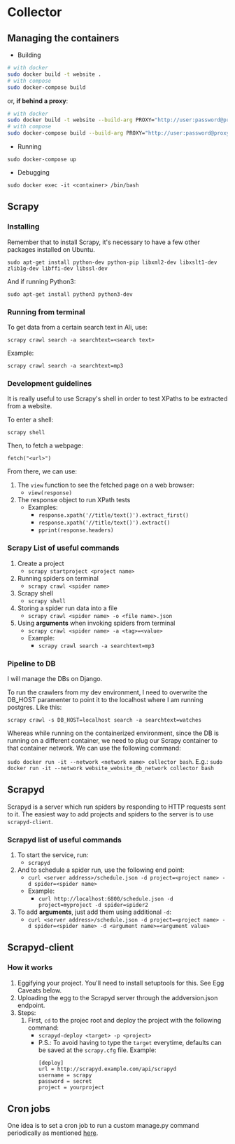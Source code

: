 # Collector

## Managing the containers

- Building

```bash
# with docker
sudo docker build -t website .
# with compose
sudo docker-compose build
```

or,  **if behind a proxy**:

```bash
# with docker
sudo docker build -t website --build-arg PROXY="http://user:password@proxyserver:port" .
# with compose
sudo docker-compose build --build-arg PROXY="http://user:password@proxyserver:port" .
```

- Running

`sudo docker-compose up`

- Debugging

`sudo docker exec -it <container> /bin/bash`

## Scrapy

### Installing

Remember that to install Scrapy, it's necessary to have a few other packages installed on Ubuntu.

`sudo apt-get install python-dev python-pip libxml2-dev libxslt1-dev zlib1g-dev libffi-dev libssl-dev`

And if running Python3:

`sudo apt-get install python3 python3-dev`

### Running from terminal

To get data from a certain search text in Ali, use:

`scrapy crawl search -a searchtext=<search text>`

Example:

`scrapy crawl search -a searchtext=mp3`

### Development guidelines

It is really useful to use Scrapy's shell in order to test XPaths to be extracted from a website.

To enter a shell:

`scrapy shell`

Then, to fetch a webpage:

`fetch("<url>")`

From there, we can use:

1. The `view` function to see the fetched page on a web browser:
    - `view(response)`
2. The response object to run XPath tests
    - Examples:
        - `response.xpath('//title/text()').extract_first()`
        - `response.xpath('//title/text()').extract()`
        - `pprint(response.headers)`

### Scrapy List of useful commands

1. Create a project
    - `scrapy startproject <project name>`
2. Running spiders on terminal
    - `scrapy crawl <spider name>`
3. Scrapy shell
    - `scrapy shell`
4. Storing a spider run data into a file
    - `scrapy crawl <spider name> -o <file name>.json`
5. Using **arguments** when invoking spiders from terminal
    - `scrapy crawl <spider name> -a <tag>=<value>`
    - Example:
        - `scrapy crawl search -a searchtext=mp3`

### Pipeline to DB

I will manage the DBs on Django. 

To run the crawlers from my dev environment, I need to overwrite the DB_HOST paramenter to point it to the localhost where I am running postgres. Like this:

`scrapy crawl -s DB_HOST=localhost search -a searchtext=watches`

Whereas while running on the containerized environment, since the DB is running on a different container, we need to plug our Scrapy container to that container network. We can use the following command:

`sudo docker run -it --network <network name> collector bash`. E.g.:
`sudo docker run -it --network website_website_db_network collector bash`

## Scrapyd

Scrapyd is a server which run spiders by responding to HTTP requests sent to it. The easiest way to add projects and spiders to the server is to use `scrapyd-client`.

### Scrapyd list of useful commands

1. To start the service, run:
    - `scrapyd`
2. And to schedule a spider run, use the following end point:
    - `curl <server address>/schedule.json -d project=<project name> -d spider=<spider name>`
    - Example:
        - `curl http://localhost:6800/schedule.json -d project=myproject -d spider=spider2`
3. To add **arguments**, just add them using additional `-d`:
    - `curl <server address>/schedule.json -d project=<project name> -d spider=<spider name> -d <argument name>=<argument value>`

## Scrapyd-client

### How it works

1. Eggifying your project. You'll need to install setuptools for this. See Egg Caveats below.
2. Uploading the egg to the Scrapyd server through the addversion.json endpoint.
3. Steps:
    1. First, `cd` to the projec root and deploy the project with the following command:
        - `scrapyd-deploy <target> -p <project>`
        - P.S.: To avoid having to type the `target` everytime, defaults can be saved at the `scrapy.cfg` file. Example:
            ```config
            [deploy]
            url = http://scrapyd.example.com/api/scrapyd
            username = scrapy
            password = secret
            project = yourproject
            ```

## Cron jobs

One idea is to set a cron job to run a custom manage.py command periodically as mentioned [here](https://stackoverflow.com/questions/573618/django-set-up-a-scheduled-job).